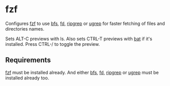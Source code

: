 fzf
===

Configures [fzf] to use [bfs], [fd], [ripgrep] or [ugrep] for faster fetching of files and
directories names.

Sets ALT-C previews with ls. Also sets CTRL-T previews with [bat] if it's
installed. Press CTRL-/ to toggle the preview.

Requirements
------------

[fzf] must be installed already. And either [bfs], [fd], [ripgrep] or [ugrep] must be installed
already too.

[fzf]: https://github.com/junegunn/fzf
[bfs]: https://tavianator.com/projects/bfs.html
[fd]: https://github.com/sharkdp/fd
[ripgrep]: https://github.com/BurntSushi/ripgrep
[ugrep]: https://ugrep.com
[bat]: https://github.com/sharkdp/bat
